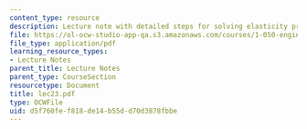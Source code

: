```yaml
---
content_type: resource
description: Lecture note with detailed steps for solving elasticity problems.
file: https://ol-ocw-studio-app-qa.s3.amazonaws.com/courses/1-050-engineering-mechanics-i-fall-2007/d5f760fef818de14b55dd70d3878fbbe_lec23.pdf
file_type: application/pdf
learning_resource_types:
- Lecture Notes
parent_title: Lecture Notes
parent_type: CourseSection
resourcetype: Document
title: lec23.pdf
type: OCWFile
uid: d5f760fe-f818-de14-b55d-d70d3878fbbe
---
```

